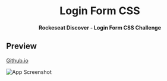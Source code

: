 <h1 align="center">Login Form CSS</h1>
<h4 align="center">Rockeseat Discover - Login Form CSS Challenge</hr>

## Preview
[Github.io](https://kieis.github.io/login-form-css/)

![App Screenshot](https://i.imgur.com/pKgf8Yq.png)
